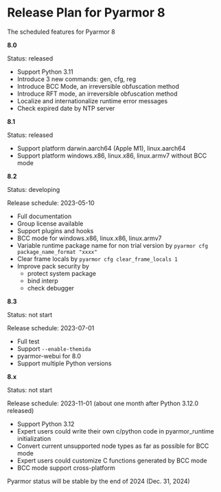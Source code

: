 # Release Plan for Pyarmor 8

The scheduled features for Pyarmor 8

**8.0**

Status: released

- Support Python 3.11
- Introduce 3 new commands: gen, cfg, reg
- Introduce BCC Mode, an irreversible obfuscation method
- Introduce RFT mode, an irreversible obfuscation method
- Localize and internationalize runtime error messages
- Check expired date by NTP server

**8.1**

Status: released

- Support platform darwin.aarch64 (Apple M1), linux.aarch64
- Support platform windows.x86, linux.x86, linux.armv7 without BCC mode

**8.2**

Status: developing

Release schedule: 2023-05-10

- Full documentation
- Group license available
- Support plugins and hooks
- BCC mode for windows.x86, linux.x86, linux.armv7
- Variable runtime package name for non trial version by `pyarmor cfg package_name_format "xxxx"`
- Clear frame locals by `pyarmor cfg clear_frame_locals 1`
- Improve pack security by
  - protect system package
  - bind interp
  - check debugger

**8.3**

Status: not start

Release schedule: 2023-07-01

- Full test
- Support `--enable-themida`
- pyarmor-webui for 8.0
- Support multiple Python versions

**8.x**

Status: not start

Release schedule: 2023-11-01 (about one month after Python 3.12.0 released)

- Support Python 3.12
- Expert users could write their own c/python code in pyarmor_runtime initialization
- Convert current unsupported node types as far as possible for BCC mode
- Expert users could customize C functions generated by BCC mode
- BCC mode support cross-platform

Pyarmor status will be stable by the end of 2024 (Dec. 31, 2024)
